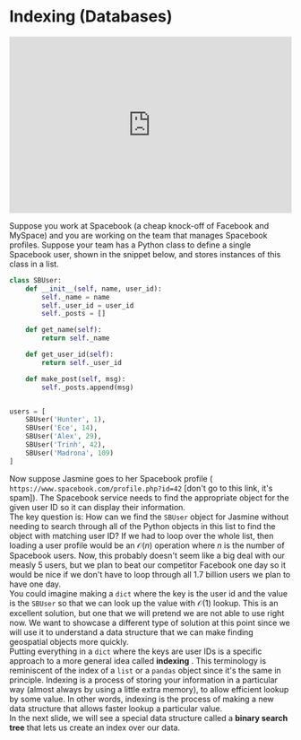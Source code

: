 # Indexing (Databases)

<div style="position: relative; padding-bottom: 62.5%; height: 0;">
    <iframe src="https://www.loom.com/embed/f1a3d4af3f6b4f75b369902cce641b8e?sharedAppSource=personal_library" frameborder="0" webkitallowfullscreen mozallowfullscreen allowfullscreen style="position: absolute; top: 0; left: 0; width: 100%; height: 100%;"></iframe>
</div>

Suppose you work at Spacebook (a cheap knock-off of Facebook and MySpace) and you are working on the team that manages Spacebook profiles. Suppose your team has a Python class to define a single Spacebook user, shown in the snippet below, and stores instances of this class in a list.  
```py
class SBUser:
    def __init__(self, name, user_id):
        self._name = name
        self._user_id = user_id
        self._posts = []

    def get_name(self):
        return self._name

    def get_user_id(self):
        return self._user_id

    def make_post(self, msg):
        self._posts.append(msg)


users = [
    SBUser('Hunter', 1),
    SBUser('Ece', 14),
    SBUser('Alex', 29),
    SBUser('Trinh', 42),
    SBUser('Madrona', 109)
]
```

Now suppose Jasmine goes to her Spacebook profile ( `https://www.spacebook.com/profile.php?id=42` [don't go to this link, it's spam]). The Spacebook service needs to find the appropriate object for the given user ID so it can display their information.  
The key question is: How can we find the `SBUser` object for Jasmine without needing to search through all of the Python objects in this list to find the object with matching user ID? If we had to loop over the whole list, then loading a user profile would be an $\mathcal{O}(n)$ operation where $n$ is the number of Spacebook users. Now, this probably doesn't seem like a big deal with our measly 5 users, but we plan to beat our competitor Facebook one day so it would be nice if we don't have to loop through all 1.7 billion users we plan to have one day.  
You could imagine making a `dict` where the key is the user id and the value is the `SBUser` so that we can look up the value with $\mathcal{O}(1)$ lookup. This is an excellent solution, but one that we will pretend we are not able to use right now. We want to showcase a different type of solution at this point since we will use it to understand a data structure that we can make finding geospatial objects more quickly.  
Putting everything in a `dict` where the keys are user IDs is a specific approach to a more general idea called **indexing** . This terminology is reminiscent of the index of a `list` or a `pandas` object since it's the same in principle. Indexing is a process of storing your information in a particular way (almost always by using a little extra memory), to allow efficient lookup by some value.  In other words, indexing is the process of making a new data structure that allows faster lookup a particular value.  
In the next slide, we will see a special data structure called a **binary search tree** that lets us create an index over our data.  
 
